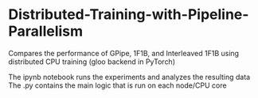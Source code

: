 # Distributed-Training-with-Pipeline-Parallelism
Compares the performance of GPipe, 1F1B, and Interleaved 1F1B using distributed CPU training (gloo backend in PyTorch)

The ipynb notebook runs the experiments and analyzes the resulting data 
The .py contains the main logic that is run on each node/CPU core

